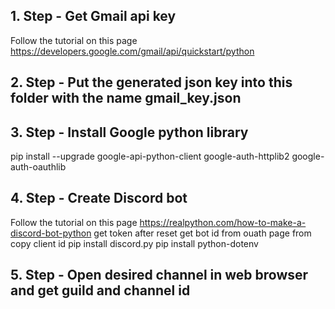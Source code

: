 ## 1. Step - Get Gmail api key
Follow the tutorial on this page https://developers.google.com/gmail/api/quickstart/python
## 2. Step - Put the generated json key into this folder with the name gmail_key.json
## 3. Step - Install Google python library
pip install --upgrade google-api-python-client google-auth-httplib2 google-auth-oauthlib
## 4. Step - Create Discord bot
Follow the tutorial on this page https://realpython.com/how-to-make-a-discord-bot-python
get token after reset
get bot id from ouath page from copy client id 
pip install discord.py
pip install python-dotenv
## 5. Step - Open desired channel in web browser and get guild and channel id